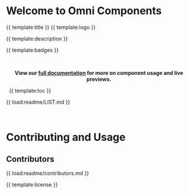 # Welcome to Omni Components 
{{ template:title }}
{{ template:logo }}

{{ template:description }}

{{ template:badges }}

&nbsp;


<p align="center">
  <b>View our <a href="https://capitec.github.io/open-source/?repo=Omni-Components">full documentation</a> for more on component usage and live previews.</b></br>
  <sub><sub>
</p>



&nbsp;
{{ template:toc }}
&nbsp;

{{ load:readme/LIST.md }}

&nbsp;
# Contributing and Usage

## Contributors
{{ load:readme/contributors.md }}


{{ template:license }}
